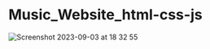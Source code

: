 # Music_Website_html-css-js
![Screenshot 2023-09-03 at 18 32 55](https://github.com/cihanbagriyanik/Music_Website_html-css-js/assets/132518854/4370e38f-4373-4bc4-bbd3-b178e9347cb0)
